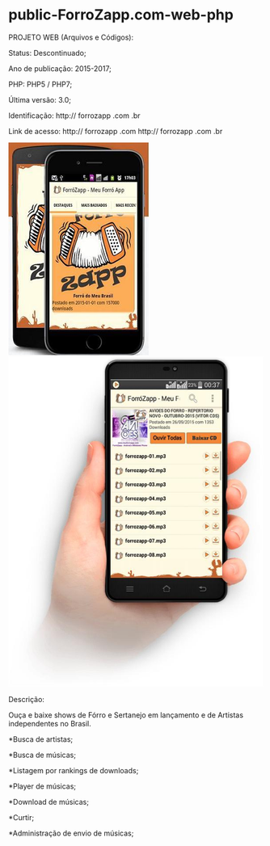 # public-ForroZapp.com-web-php

PROJETO WEB (Arquivos e Códigos):

Status: Descontinuado;

Ano de publicação: 2015-2017;

PHP: PHP5 / PHP7;

Última versão: 3.0;

Identificação: http:// forrozapp .com .br

Link de acesso:
http:// forrozapp .com
http:// forrozapp .com .br

![Screenshot](screen-0.jpg)
![Screenshot](screen-1.jpg)

Descrição:

Ouça e baixe shows de Fórro e Sertanejo em lançamento e de Artistas independentes no Brasil.

*Busca de artistas;

*Busca de músicas;

*Listagem por rankings de downloads;

*Player de músicas;

*Download de músicas;

*Curtir;

*Administração de envio de músicas;

